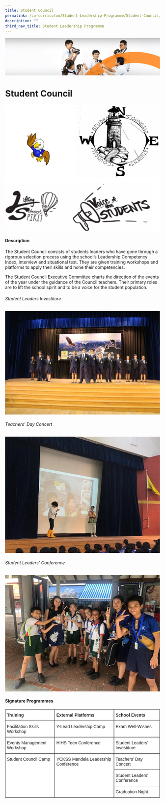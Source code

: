 ```yaml
---
title: Student Council
permalink: /co-curriculum/Student-Leadership-Programme/Student-Council/
description: ""
third_nav_title: Student Leadership Programme
---
```

![](/images/cca.jpg)

Student Council
===============

![](/images/Student%20Council.jpeg)

#### Description

The Student Council consists of students leaders who have gone through a rigorous selection process using the school’s Leadership Competency Index, interview and situational test. They are given training workshops and platforms to apply their skills and hone their competencies.

The Student Council Executive Committee charts the direction of the events of the year under the guidance of the Council teachers. Their primary roles are to lift the school spirit and to be a voice for the student population.


###### Student Leaders Investiture
![](/images/StudentCouncil1.jpeg)




###### Teachers’ Day Concert
![](/images/StudentCouncil2.jpeg)


###### Student Leaders’ Conference
![](/images/StudentCouncil3.jpeg)


#### Signature Programmes
<style type="text/css">
.tg  {border-collapse:collapse;border-spacing:0;}
.tg td{border-color:black;border-style:solid;border-width:1px;font-family:Arial, sans-serif;font-size:14px;
  overflow:hidden;padding:10px 5px;word-break:normal;}
.tg th{border-color:black;border-style:solid;border-width:1px;font-family:Arial, sans-serif;font-size:14px;
  font-weight:normal;overflow:hidden;padding:10px 5px;word-break:normal;}
.tg .tg-l2bf{background-color:#FFF;color:#222;font-weight:bold;text-align:left;vertical-align:top}
.tg .tg-tsok{background-color:#FFF;color:#222;text-align:left;vertical-align:top}
</style>
<table class="tg">
<thead>
  <tr>
    <th class="tg-l2bf">Training</th>
    <th class="tg-l2bf">External Platforms</th>
    <th class="tg-l2bf">School Events</th>
  </tr>
</thead>
<tbody>
  <tr>
    <td class="tg-tsok">Facilitation Skills Workshop</td>
    <td class="tg-tsok">Y-Lead Leadership Camp</td>
    <td class="tg-tsok">Exam Well-Wishes</td>
  </tr>
  <tr>
    <td class="tg-tsok">Events Management Workshop</td>
    <td class="tg-tsok">HIHS Teen Conference</td>
    <td class="tg-tsok">Student Leaders’ Investiture</td>
  </tr>
  <tr>
    <td class="tg-tsok" rowspan="3">Student Council Camp</td>
    <td class="tg-tsok" rowspan="3">YCKSS Mandela Leadership Conference</td>
    <td class="tg-tsok">Teachers’ Day Concert</td>
  </tr>
  <tr>
    <td class="tg-tsok">Student Leaders’ Conference<span style="background-color:transparent"> </span></td>
  </tr>
  <tr>
    <td class="tg-tsok"> <span style="background-color:transparent">Graduation Night</span></td>
  </tr>
</tbody>
</table>
